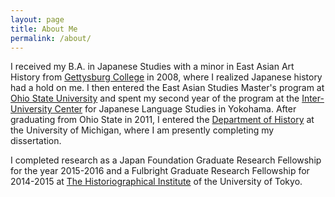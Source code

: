 ```yaml
---
layout: page
title: About Me
permalink: /about/
---
```



I received my B.A. in Japanese Studies with a minor in East Asian Art History from <a href="https://www.gettysburg.edu/academics/catalog/programs/japanese.dot">Gettysburg College</a> in 2008, where I realized Japanese history had a hold on me. I then entered the East Asian Studies Master's program at <a href="https://easc.osu.edu/degrees/eas-ma">Ohio State University</a> and spent my second year of the program at the <a href="https://web.stanford.edu/dept/IUC/cgi-bin/">Inter-University Center</a> for Japanese Language Studies in Yokohama. After graduating from Ohio State in 2011, I entered the <a href="https://lsa.umich.edu/history">Department of History</a> at the University of Michigan, where I am presently completing my dissertation.

I completed research as a Japan Foundation Graduate Research Fellowship for the year 2015-2016 and a Fulbright Graduate Research Fellowship for 2014-2015 at <a href="http://www.hi.u-tokyo.ac.jp/index-j.html">The Historiographical Institute</a> of the University of Tokyo.
